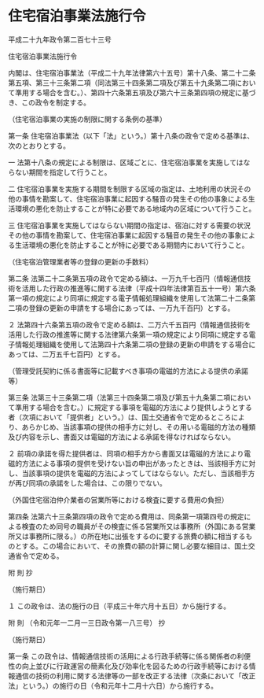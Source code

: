 # 住宅宿泊事業法施行令

平成二十九年政令第二百七十三号

住宅宿泊事業法施行令

内閣は、住宅宿泊事業法（平成二十九年法律第六十五号）第十八条、第二十二条第五項、第三十三条第二項（同法第三十四条第二項及び第五十九条第二項において準用する場合を含む。）、第四十六条第五項及び第六十三条第四項の規定に基づき、この政令を制定する。

（住宅宿泊事業の実施の制限に関する条例の基準）

第一条 住宅宿泊事業法（以下「法」という。）第十八条の政令で定める基準は、次のとおりとする。

一 法第十八条の規定による制限は、区域ごとに、住宅宿泊事業を実施してはならない期間を指定して行うこと。

二 住宅宿泊事業を実施する期間を制限する区域の指定は、土地利用の状況その他の事情を勘案して、住宅宿泊事業に起因する騒音の発生その他の事象による生活環境の悪化を防止することが特に必要である地域内の区域について行うこと。

三 住宅宿泊事業を実施してはならない期間の指定は、宿泊に対する需要の状況その他の事情を勘案して、住宅宿泊事業に起因する騒音の発生その他の事象による生活環境の悪化を防止することが特に必要である期間内において行うこと。

（住宅宿泊管理業者等の登録の更新の手数料）

第二条 法第二十二条第五項の政令で定める額は、一万九千七百円（情報通信技術を活用した行政の推進等に関する法律（平成十四年法律第百五十一号）第六条第一項の規定により同項に規定する電子情報処理組織を使用して法第二十二条第二項の登録の更新の申請をする場合にあっては、一万九千百円）とする。

２ 法第四十六条第五項の政令で定める額は、二万六千五百円（情報通信技術を活用した行政の推進等に関する法律第六条第一項の規定により同項に規定する電子情報処理組織を使用して法第四十六条第二項の登録の更新の申請をする場合にあっては、二万五千七百円）とする。

（管理受託契約に係る書面等に記載すべき事項の電磁的方法による提供の承諾等）

第三条 法第三十三条第二項（法第三十四条第二項及び第五十九条第二項において準用する場合を含む。）に規定する事項を電磁的方法により提供しようとする者（次項において「提供者」という。）は、国土交通省令で定めるところにより、あらかじめ、当該事項の提供の相手方に対し、その用いる電磁的方法の種類及び内容を示し、書面又は電磁的方法による承諾を得なければならない。

２ 前項の承諾を得た提供者は、同項の相手方から書面又は電磁的方法により電磁的方法による事項の提供を受けない旨の申出があったときは、当該相手方に対し、当該事項の提供を電磁的方法によってしてはならない。ただし、当該相手方が再び同項の承諾をした場合は、この限りでない。

（外国住宅宿泊仲介業者の営業所等における検査に要する費用の負担）

第四条 法第六十三条第四項の政令で定める費用は、同条第一項第四号の規定による検査のため同号の職員がその検査に係る営業所又は事務所（外国にある営業所又は事務所に限る。）の所在地に出張をするのに要する旅費の額に相当するものとする。この場合において、その旅費の額の計算に関し必要な細目は、国土交通省令で定める。

附 則 抄

（施行期日）

１ この政令は、法の施行の日（平成三十年六月十五日）から施行する。

附 則 （令和元年一二月一三日政令第一八三号） 抄

（施行期日）

第一条 この政令は、情報通信技術の活用による行政手続等に係る関係者の利便性の向上並びに行政運営の簡素化及び効率化を図るための行政手続等における情報通信の技術の利用に関する法律等の一部を改正する法律（次条において「改正法」という。）の施行の日（令和元年十二月十六日）から施行する。
